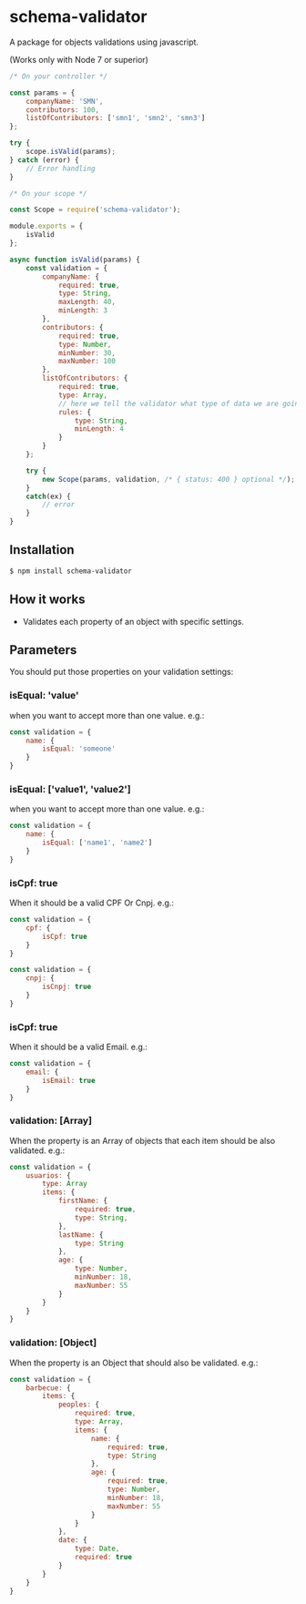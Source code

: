 # schema-validator
A package for objects validations using javascript.

(Works only with Node 7 or superior)
```js
/* On your controller */

const params = {
    companyName: 'SMN',
    contributors: 100,
    listOfContributors: ['smn1', 'smn2', 'smn3']
};

try {
    scope.isValid(params);
} catch (error) {
    // Error handling
}
```

```js
/* On your scope */

const Scope = require('schema-validator');

module.exports = {
    isValid
};

async function isValid(params) {
    const validation = {
        companyName: {
            required: true,
            type: String,
            maxLength: 40,
            minLength: 3
        },
        contributors: {
            required: true,
            type: Number,
            minNumber: 30,
            maxNumber: 100
        },
        listOfContributors: {
            required: true,
            type: Array,
            // here we tell the validator what type of data we are going to handle on this array
            rules: {
                type: String,
                minLength: 4
            }
        }
    };

    try {
        new Scope(params, validation, /* { status: 400 } optional */);
    }
    catch(ex) {
        // error
    }
}
```

## Installation

```bash
$ npm install schema-validator
```
## How it works

* Validates each property of an object with specific settings.

## Parameters

You should put those properties on your validation settings:

### isEqual: 'value'
when you want to accept more than one value.
e.g.:
```js
const validation = {
    name: {
        isEqual: 'someone'
    }
}
```
### isEqual: ['value1', 'value2']
when you want to accept more than one value.
e.g.:
```js
const validation = {
    name: {
        isEqual: ['name1', 'name2']
    }
}
```
### isCpf: true
When it should be a valid CPF Or Cnpj.
e.g.:
```js
const validation = {
    cpf: {
        isCpf: true
    }
}

const validation = {
    cnpj: {
        isCnpj: true
    }
}
```
### isCpf: true
When it should be a valid Email.
e.g.:
```js
const validation = {
    email: {
        isEmail: true
    }
}
```
### validation: [Array]
When the property is an Array of objects that each item should be also validated.
e.g.:
```js
const validation = {
    usuarios: {
        type: Array
        items: {
            firstName: {
                required: true,
                type: String,
            },
            lastName: {
                type: String
            },
            age: {
                type: Number,
                minNumber: 18,
                maxNumber: 55
            }
        }
    }
}
```
### validation: [Object]
When the property is an Object that should also be validated.
e.g.:
```js
const validation = {
    barbecue: {
        items: {
            peoples: {
                required: true,
                type: Array,
                items: {
                    name: {
                        required: true,
                        type: String
                    },
                    age: {
                        required: true,
                        type: Number,
                        minNumber: 18,
                        maxNumber: 55
                    }
                }
            },
            date: {
                type: Date,
                required: true
            }
        }
    }
}
```